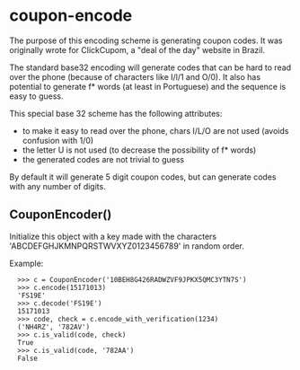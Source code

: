 coupon-encode
=============

The purpose of this encoding scheme is generating coupon codes. It
was originally wrote for ClickCupom, a "deal of the day" website in
Brazil.

The standard base32 encoding will generate codes that can be hard to
read over the phone (because of characters like I/l/1 and 
O/0). It also has potential to generate f* words (at least in 
Portuguese) and the sequence is easy to guess.

This special base 32 scheme has the following attributes:

  - to make it easy to read over the phone, chars I/L/O are not used
    (avoids confusion with 1/0)
  - the letter U is not used (to decrease the possibility of f* words)
  - the generated codes are not trivial to guess

By default it will generate 5 digit coupon codes, but can generate
codes with any number of digits.

CouponEncoder()
---------------

Initialize this object with a key made with the characters 'ABCDEFGHJKMNPQRSTWVXYZ0123456789' in random order.

Example:

      >>> c = CouponEncoder('10BEH8G426RADWZVF9JPKX5QMC3YTN7S')
      >>> c.encode(15171013)
      'FS19E'
      >>> c.decode('FS19E')
      15171013
      >>> code, check = c.encode_with_verification(1234)
      ('NH4RZ', '782AV')
      >>> c.is_valid(code, check)
      True
      >>> c.is_valid(code, '782AA')
      False
    